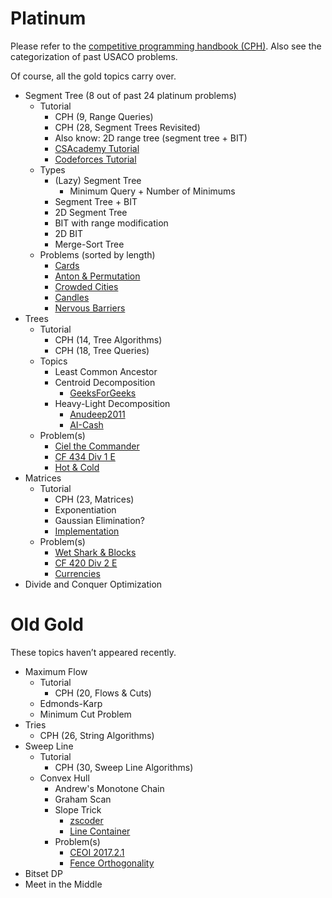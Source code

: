 # Platinum

Please refer to the [competitive programming handbook (CPH)](https://cses.fi/book.pdf). Also see the categorization of past USACO problems.

Of course, all the gold topics carry over. 

  * Segment Tree (8 out of past 24 platinum problems)
    * Tutorial
      * CPH (9, Range Queries)
      * CPH (28, Segment Trees Revisited)  
      * Also know: 2D range tree (segment tree + BIT)
      * [CSAcademy Tutorial](https://csacademy.com/lesson/segment_trees/)
      * [Codeforces Tutorial](http://codeforces.com/blog/entry/18051)
    * Types
      * (Lazy) Segment Tree
        * Minimum Query + Number of Minimums
      * Segment Tree + BIT
      * 2D Segment Tree
      * BIT with range modification
      * 2D BIT
      * Merge-Sort Tree
    * Problems (sorted by length)
      * [Cards](https://szkopul.edu.pl/problemset/problem/qpsk3ygf8MU7D_1Es0oc_xd8/site/?key=statement) [](81)
      * [Anton & Permutation](http://codeforces.com/contest/785/problem/E) [](85)
      * [Crowded Cities](https://dmoj.ca/problem/bfs17p6) [](89)
      * [Candles](https://csacademy.com/contest/round-41/task/candles/) [](94)
      * [Nervous Barriers](http://codeforces.com/contest/781/problem/E) [](99)
  * Trees
    * Tutorial
      * CPH (14, Tree Algorithms)
      * CPH (18, Tree Queries)
    * Topics
      * Least Common Ancestor
      * Centroid Decomposition
        * [GeeksForGeeks](http://www.geeksforgeeks.org/centroid-decomposition-of-tree/)
      * Heavy-Light Decomposition
        * [Anudeep2011](https://blog.anudeep2011.com/heavy-light-decomposition/)
        * [AI-Cash](http://codeforces.com/blog/entry/22072)
    * Problem(s)
        * [Ciel the Commander](http://codeforces.com/problemset/problem/321/C) [](71)
        * [CF 434 Div 1 E](http://codeforces.com/contest/860/problem/E) [](101)
        * [Hot & Cold](https://dmoj.ca/problem/bts17p7) [](105)
  * Matrices
    * Tutorial
      * CPH (23, Matrices)
      * Exponentiation
      * Gaussian Elimination?
      * [Implementation](https://github.com/kth-competitive-programming/kactl/blob/master/content/data-structures/Matrix.h)
    * Problem(s)
      * [Wet Shark & Blocks](http://codeforces.com/problemset/problem/621/E) [](55)
      * [CF 420 Div 2 E](http://codeforces.com/contest/821/problem/E) [](81)
      * [Currencies](https://www.hackerrank.com/contests/gs-codesprint/challenges/currencies) [](107)
  * Divide and Conquer Optimization

# Old Gold

These topics haven’t appeared recently.

  * Maximum Flow
    * Tutorial
      * CPH (20, Flows & Cuts)
    * Edmonds-Karp
    * Minimum Cut Problem
  * Tries
    * CPH (26, String Algorithms)
  * Sweep Line
    * Tutorial
      * CPH (30, Sweep Line Algorithms)
    * Convex Hull
      * Andrew's Monotone Chain
      * Graham Scan
      * Slope Trick
        * [zscoder](http://codeforces.com/blog/entry/47821)
        * [Line Container](https://github.com/kth-competitive-programming/kactl/blob/master/content/data-structures/LineContainer.h)
      * Problem(s)
        * [CEOI 2017.2.1](https://csacademy.com/contest/archive/task/building-bridges/)
        * [Fence Orthogonality](https://open.kattis.com/problems/fenceortho)
  * Bitset DP
  * Meet in the Middle
